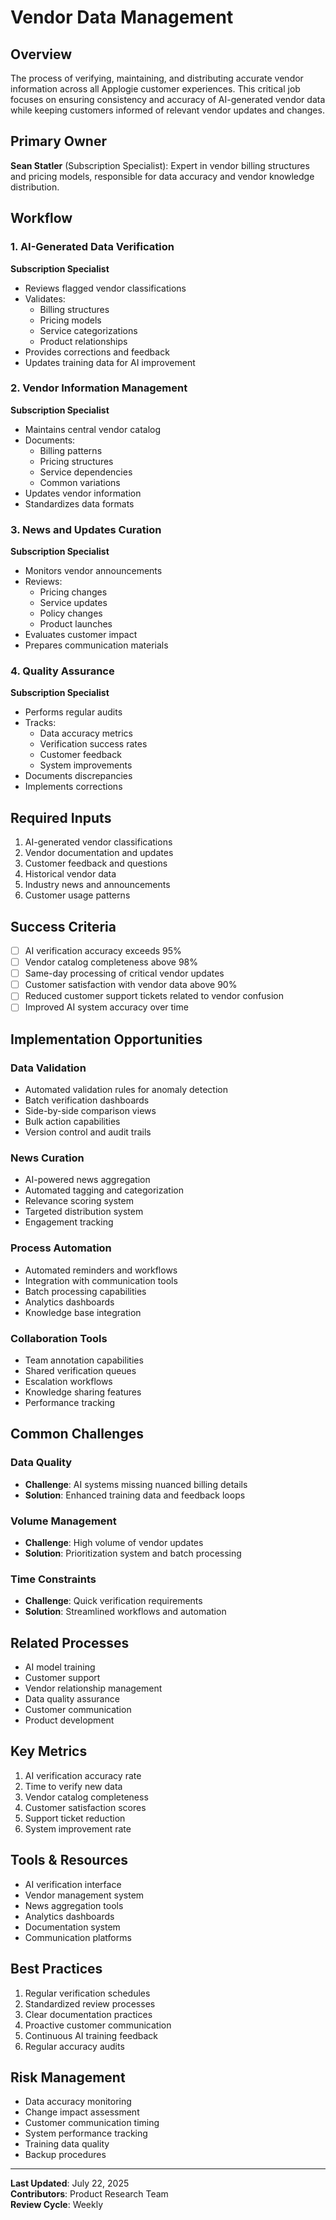 # Vendor Data Management

## Overview
The process of verifying, maintaining, and distributing accurate vendor information across all Applogie customer experiences. This critical job focuses on ensuring consistency and accuracy of AI-generated vendor data while keeping customers informed of relevant vendor updates and changes.

## Primary Owner
**Sean Statler** (Subscription Specialist): Expert in vendor billing structures and pricing models, responsible for data accuracy and vendor knowledge distribution.

## Workflow

### 1. AI-Generated Data Verification
**Subscription Specialist**
- Reviews flagged vendor classifications
- Validates:
  - Billing structures
  - Pricing models
  - Service categorizations
  - Product relationships
- Provides corrections and feedback
- Updates training data for AI improvement

### 2. Vendor Information Management
**Subscription Specialist**
- Maintains central vendor catalog
- Documents:
  - Billing patterns
  - Pricing structures
  - Service dependencies
  - Common variations
- Updates vendor information
- Standardizes data formats

### 3. News and Updates Curation
**Subscription Specialist**
- Monitors vendor announcements
- Reviews:
  - Pricing changes
  - Service updates
  - Policy changes
  - Product launches
- Evaluates customer impact
- Prepares communication materials

### 4. Quality Assurance
**Subscription Specialist**
- Performs regular audits
- Tracks:
  - Data accuracy metrics
  - Verification success rates
  - Customer feedback
  - System improvements
- Documents discrepancies
- Implements corrections

## Required Inputs
1. AI-generated vendor classifications
2. Vendor documentation and updates
3. Customer feedback and questions
4. Historical vendor data
5. Industry news and announcements
6. Customer usage patterns

## Success Criteria
- [ ] AI verification accuracy exceeds 95%
- [ ] Vendor catalog completeness above 98%
- [ ] Same-day processing of critical vendor updates
- [ ] Customer satisfaction with vendor data above 90%
- [ ] Reduced customer support tickets related to vendor confusion
- [ ] Improved AI system accuracy over time

## Implementation Opportunities

### Data Validation
- Automated validation rules for anomaly detection
- Batch verification dashboards
- Side-by-side comparison views
- Bulk action capabilities
- Version control and audit trails

### News Curation
- AI-powered news aggregation
- Automated tagging and categorization
- Relevance scoring system
- Targeted distribution system
- Engagement tracking

### Process Automation
- Automated reminders and workflows
- Integration with communication tools
- Batch processing capabilities
- Analytics dashboards
- Knowledge base integration

### Collaboration Tools
- Team annotation capabilities
- Shared verification queues
- Escalation workflows
- Knowledge sharing features
- Performance tracking

## Common Challenges

### Data Quality
- **Challenge**: AI systems missing nuanced billing details
- **Solution**: Enhanced training data and feedback loops

### Volume Management
- **Challenge**: High volume of vendor updates
- **Solution**: Prioritization system and batch processing

### Time Constraints
- **Challenge**: Quick verification requirements
- **Solution**: Streamlined workflows and automation

## Related Processes
- AI model training
- Customer support
- Vendor relationship management
- Data quality assurance
- Customer communication
- Product development

## Key Metrics
1. AI verification accuracy rate
2. Time to verify new data
3. Vendor catalog completeness
4. Customer satisfaction scores
5. Support ticket reduction
6. System improvement rate

## Tools & Resources
- AI verification interface
- Vendor management system
- News aggregation tools
- Analytics dashboards
- Documentation system
- Communication platforms

## Best Practices
1. Regular verification schedules
2. Standardized review processes
3. Clear documentation practices
4. Proactive customer communication
5. Continuous AI training feedback
6. Regular accuracy audits

## Risk Management
- Data accuracy monitoring
- Change impact assessment
- Customer communication timing
- System performance tracking
- Training data quality
- Backup procedures

---

**Last Updated**: July 22, 2025  
**Contributors**: Product Research Team  
**Review Cycle**: Weekly
